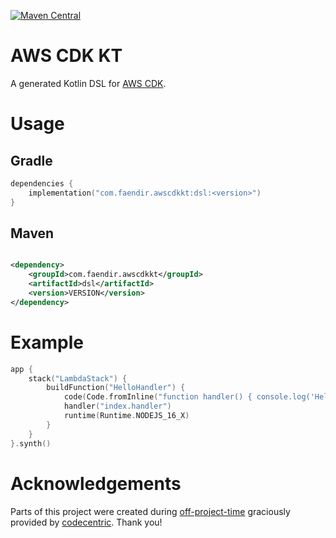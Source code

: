 [![Maven Central](https://img.shields.io/maven-central/v/com.faendir.awscdkkt/dsl?style=for-the-badge)](https://central.sonatype.com/artifact/com.faendir.awscdkkt/dsl)

# AWS CDK KT

A generated Kotlin DSL for [AWS CDK](https://aws.amazon.com/cdk/).

# Usage

## Gradle

```kotlin
dependencies {
    implementation("com.faendir.awscdkkt:dsl:<version>")
}
```

## Maven

```xml

<dependency>
    <groupId>com.faendir.awscdkkt</groupId>
    <artifactId>dsl</artifactId>
    <version>VERSION</version>
</dependency>
```

# Example

```kotlin
app {
    stack("LambdaStack") {
        buildFunction("HelloHandler") {
            code(Code.fromInline("function handler() { console.log('Hello, CDK'); }"))
            handler("index.handler")
            runtime(Runtime.NODEJS_16_X)
        }
    }
}.synth()
```

# Acknowledgements

Parts of this project were created during [off-project-time](https://en.wikipedia.org/wiki/20%25_Project) graciously provided by [codecentric](https://codecentric.de/). Thank you!